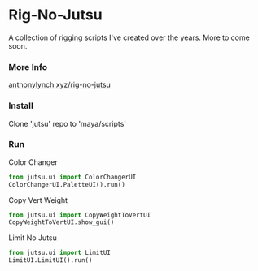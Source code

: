 # Rig-No-Jutsu
A collection of rigging scripts I've created over the years. More to come soon.

### More Info
[anthonylynch.xyz/rig-no-jutsu](https://anthonylynch.xyz/rig-no-jutsu)

### Install
Clone 'jutsu' repo to 'maya/scripts' 

### Run
Color Changer
```python
from jutsu.ui import ColorChangerUI
ColorChangerUI.PaletteUI().run()
```
Copy Vert Weight
```python
from jutsu.ui import CopyWeightToVertUI
CopyWeightToVertUI.show_gui()
```
Limit No Jutsu
```python
from jutsu.ui import LimitUI
LimitUI.LimitUI().run()
```
